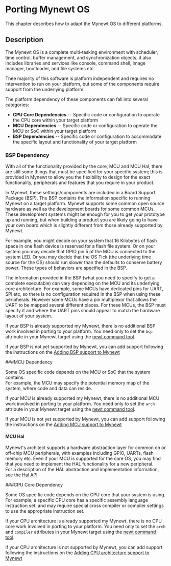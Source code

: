 # Porting Mynewt OS

This chapter describes how to adapt the Mynewt OS to different platforms. 

## Description

The Mynewt OS is a complete multi-tasking environment with scheduler, time 
control, buffer management, and synchronization objects. it also includes 
libraries and services like console, command shell, image manager, 
bootloader, and file systems etc.

Thee majority of this software is platform independent and requires no
intervention to run on your platform, but some of the components require 
support from the underlying platform. 

The platform dependency of these components can fall into several categories:

* **CPU Core Dependencies** -- Specific code or 
configuration to operate the CPU core within your target platform
* **MCU Dependencies** -- Specific code or configuration to operate the MCU or 
SoC within your target platform
* **BSP Dependencies** -- Specific code or configuration to accommodate the 
specific layout and functionality of your target platform 

### BSP Dependency

With all of the functionality provided by the core, MCU and MCU Hal, there
are still some things that must be specified for your specific system; this 
is provided in Mynewt to allow you the flexibility to design for the exact
functionality, peripherals and features that you require in your product.  

In Mynewt, these settings/components are included in a Board Support Package 
(BSP).  The BSP contains the information specific to running Mynewt on a target 
platform.  Mynewt supports some common open source hardware as well
as the development boards for some common MCUs.  These development systems
might be enough for you to get your prototype up and running, but when building
a product you are likely going to have your own board which is slightly different
from those already supported by Mynewt.

For example, you might decide on your system that 16 Kilobytes of flash space
in one flash device is reserved for a flash file system.  Or on your system 
you may decide that GPIO pin 5 of the MCU is connected to the system LED. Or
you may decide that the OS Tick (the underlying time source for the OS) should
run slower than the defaults to conserve battery power.  These types of 
behaviors are specified in the BSP.  

The information provided in the BSP (what you need to specify to get a 
complete executable) can vary depending on the MCU and its underlying core
architecture.  For example, some MCUs have dedicated pins for UART, SPI etc,
so there is no configuration required in the BSP when using these peripherals.
However some MCUs have a pin multiplexor that allows the UART to be mapped 
several different places.  For these MCUs, the BSP must specify if and where
the UART pins should appear to match the hardware layout of your system.

If your BSP is already supported my Mynewt, there is no 
additional BSP work involved in porting to your platform.  You need only to 
set the `bsp` attribute in your Mynewt target using 
the [newt command tool](../../../../newt/newt_intro).

If your BSP is not yet supported by 
Mynewt, you can add support following the instructions on the 
[Adding BSP support to Mynewt](port_bsp.md)

###MCU Dependency

Some OS specific code depends on the MCU or SoC that the system contains.  
For example, the MCU may specify the potential memory map of the system, where 
code and data can reside.

If your MCU is already supported my Mynewt, there is no 
additional MCU work involved in porting to your platform.  You need only to 
set the `arch` attribute in your Mynewt target using 
the [newt command tool](../../../../newt/newt_intro).

If your MCU is not yet supported by 
Mynewt, you can add support following the instructions on the 
[Adding MCU support to Mynewt](port_mcu.md)

#### MCU Hal

Mynewt's architect supports a hardware abstraction layer for common
on or off-chip MCU peripherals, with examples including GPIO, UARTs, flash 
memory etc.  Even if your MCU is supported for the core OS, you may find 
that you need to implement the HAL functionality for a new peripheral.   
For a description of the HAL abstraction and implementation information,
see the [Hal API](hal.md)

###CPU Core Dependency 

Some OS specific code depends on the CPU core that 
your system is using.  For example, a specific CPU core has a specific 
assembly language instruction set, and may require special cross compiler
or compiler settings to use the appropriate instruction set.  

If your CPU architecture is already supported my Mynewt, there is no 
CPU core work involved in porting to your platform.  You need only to 
set the  `arch` and `compiler` attributes in your 
Mynewt target using the [newt command tool](../../../../newt/newt_intro).

If your CPU architecture is not supported by Mynewt, you can add support 
following the instructions on the 
[Adding CPU architecture support to Mynewt](port_cpu.md)

